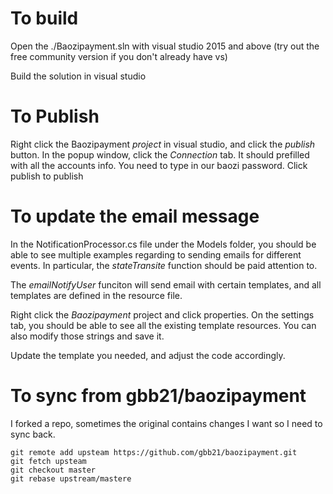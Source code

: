 # To build
Open the ./Baozipayment.sln with visual studio 2015 and above (try out the free community version if you don't already have vs)

Build the solution in visual studio

# To Publish
Right click the Baozipayment *project* in visual studio, and click the *publish* button.
In the popup window, click the *Connection* tab.
It should prefilled with all the accounts info. You need to type in our baozi password.
Click publish to publish

# To update the email message
In the NotificationProcessor.cs file under the Models folder, you should be able to see multiple examples regarding to sending emails for different events.
In particular, the *stateTransite* function should be paid attention to.

The *emailNotifyUser* funciton will send email with certain templates, and all templates are defined in the resource file.

Right click the *Baozipayment* project and click properties. On the settings tab, you should be able to see all the existing template resources.
You can also modify those strings and save it.

Update the template you needed, and adjust the code accordingly.
# To sync from gbb21/baozipayment
I forked a repo, sometimes the original contains changes I want so I need to sync back. 
```
git remote add upsteam https://github.com/gbb21/baozipayment.git
git fetch upsteam
git checkout master
git rebase upstream/mastere
```

